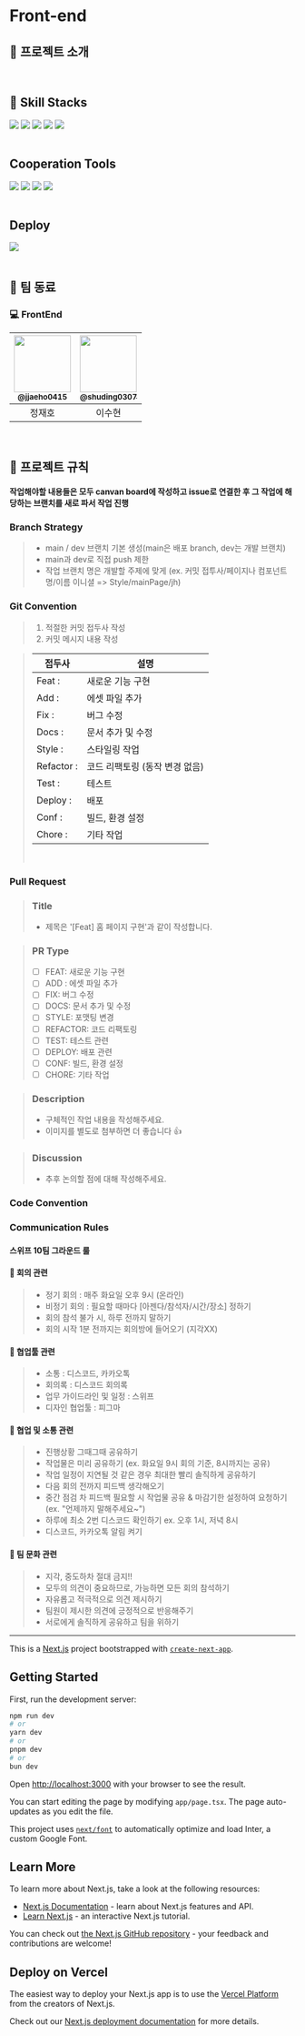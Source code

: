 # Front-end

## 📖 프로젝트 소개

<br/>

## 🚀 Skill Stacks

<div>
  <img src="https://img.shields.io/badge/Next.js-000000?style=for-the-badge&logo=Next.js&logoColor=white"/>
  <img src="https://img.shields.io/badge/CSS Module-1572B6?style=for-the-badge&logo=CSS Module&logoColor=white"/>
  <img src="https://img.shields.io/badge/Reactquery-FF4154?style=for-the-badge&logo=reactquery&logoColor=white"/>
  <img src="https://img.shields.io/badge/TypeScript-3178C6?style=for-the-badge&logo=typescript&logoColor=white">
  <img src="https://img.shields.io/badge/zustand-553830?style=for-the-badge&logo=zustand&logoColor=white">
</div>
<br/>

## Cooperation Tools

<div>
  <img src="https://img.shields.io/badge/Git-F05032?style=for-the-badge&logo=git&logoColor=white"/>
  <img src="https://img.shields.io/badge/GitHub-181717?style=for-the-badge&logo=GitHub&logoColor=white"/>
  <img src="https://img.shields.io/badge/figma-EF2D5E?style=for-the-badge&logo=figma&logoColor=black">
  <img src="https://img.shields.io/badge/Postman-FF6C37?style=for-the-badge&logo=Postman&logoColor=white"/>
</div>
<br/>

## Deploy

<div>
  <img src="https://img.shields.io/badge/Vercel-000000?style=for-the-badge&logo=Vercel&logoColor=white"/>
</div>
<br/>

## 👥 팀 동료

### 💻 FrontEnd

| <a href=https://github.com/jjaeho0415><img src="https://avatars.githubusercontent.com/u/91364411?v=4" width=100px/><br/><sub><b>@jjaeho0415</b></sub></a><br/> | <a href=https://github.com/shuding0307><img src="https://avatars.githubusercontent.com/u/129826514?v=4" width=100px/><br/><sub><b>@shuding0307</b></sub></a><br/> |
| :------------------------------------------------------------------------------------------------------------------------------------------------------------: | :---------------------------------------------------------------------------------------------------------------------------------------------------------------: |
|                                                                             정재호                                                                             |                                                                              이수현                                                                               |

<br/>

## 📑 프로젝트 규칙

#### 작업해야할 내용들은 모두 canvan board에 작성하고 issue로 연결한 후 그 작업에 해당하는 브랜치를 새로 파서 작업 진행

### Branch Strategy

> - main / dev 브랜치 기본 생성(main은 배포 branch, dev는 개발 브랜치)
> - main과 dev로 직접 push 제한
> - 작업 브랜치 명은 개발할 주제에 맞게 (ex. 커밋 접투사/페이지나 컴포넌트 명/이름 이니셜 => Style/mainPage/jh)
>   <br/>

### Git Convention

> 1. 적절한 커밋 접두사 작성
> 2. 커밋 메시지 내용 작성

> | 접두사     | 설명                           |
> | ---------- | ------------------------------ |
> | Feat :     | 새로운 기능 구현               |
> | Add :      | 에셋 파일 추가                 |
> | Fix :      | 버그 수정                      |
> | Docs :     | 문서 추가 및 수정              |
> | Style :    | 스타일링 작업                  |
> | Refactor : | 코드 리팩토링 (동작 변경 없음) |
> | Test :     | 테스트                         |
> | Deploy :   | 배포                           |
> | Conf :     | 빌드, 환경 설정                |
> | Chore :    | 기타 작업                      |
>
> <br/>

### Pull Request

> ### Title
>
> - 제목은 '[Feat] 홈 페이지 구현'과 같이 작성합니다.

> ### PR Type
>
> - [ ] FEAT: 새로운 기능 구현
> - [ ] ADD : 에셋 파일 추가
> - [ ] FIX: 버그 수정
> - [ ] DOCS: 문서 추가 및 수정
> - [ ] STYLE: 포맷팅 변경
> - [ ] REFACTOR: 코드 리팩토링
> - [ ] TEST: 테스트 관련
> - [ ] DEPLOY: 배포 관련
> - [ ] CONF: 빌드, 환경 설정
> - [ ] CHORE: 기타 작업

> ### Description
>
> - 구체적인 작업 내용을 작성해주세요.
> - 이미지를 별도로 첨부하면 더 좋습니다 👍

> ### Discussion
>
> - 추후 논의할 점에 대해 작성해주세요.

### Code Convention

>

### Communication Rules

#### 스위프 10팀 그라운드 룰

#### 📌 회의 관련

> - 정기 회의 : 매주 화요일 오후 9시 (온라인)
> - 비정기 회의 : 필요할 때마다 [아젠다/참석자/시간/장소] 정하기
> - 회의 참석 불가 시, 하루 전까지 말하기
> - 회의 시작 1분 전까지는 회의방에 들어오기 (지각XX)

#### 📍 협업툴 관련

> - 소통 : 디스코드, 카카오톡
> - 회의록 : 디스코드 회의록
> - 업무 가이드라인 및 일정 : 스위프
> - 디자인 협업툴 : 피그마

#### 🎈 협업 및 소통 관련

> - 진행상황 그때그때 공유하기
> - 작업물은 미리 공유하기 (ex. 화요일 9시 회의 기준, 8시까지는 공유)
> - 작업 일정이 지연될 것 같은 경우 최대한 빨리 솔직하게 공유하기
> - 다음 회의 전까지 피드백 생각해오기
> - 중간 점검 차 피드백 필요할 시 작업물 공유 & 마감기한 설정하여 요청하기 (ex. "언제까지 말해주세요~")
> - 하루에 최소 2번 디스코드 확인하기 ex. 오후 1시, 저녁 8시
> - 디스코드, 카카오톡 알림 켜기

#### 💌 팀 문화 관련

> - 지각, 중도하차 절대 금지!!
> - 모두의 의견이 중요하므로, 가능하면 모든 회의 참석하기
> - 자유롭고 적극적으로 의견 제시하기
> - 팀원이 제시한 의견에 긍정적으로 반응해주기
> - 서로에게 솔직하게 공유하고 팀을 위하기

<hr/>

This is a [Next.js](https://nextjs.org/) project bootstrapped with [`create-next-app`](https://github.com/vercel/next.js/tree/canary/packages/create-next-app).

## Getting Started

First, run the development server:

```bash
npm run dev
# or
yarn dev
# or
pnpm dev
# or
bun dev
```

Open [http://localhost:3000](http://localhost:3000) with your browser to see the result.

You can start editing the page by modifying `app/page.tsx`. The page auto-updates as you edit the file.

This project uses [`next/font`](https://nextjs.org/docs/basic-features/font-optimization) to automatically optimize and load Inter, a custom Google Font.

## Learn More

To learn more about Next.js, take a look at the following resources:

- [Next.js Documentation](https://nextjs.org/docs) - learn about Next.js features and API.
- [Learn Next.js](https://nextjs.org/learn) - an interactive Next.js tutorial.

You can check out [the Next.js GitHub repository](https://github.com/vercel/next.js/) - your feedback and contributions are welcome!

## Deploy on Vercel

The easiest way to deploy your Next.js app is to use the [Vercel Platform](https://vercel.com/new?utm_medium=default-template&filter=next.js&utm_source=create-next-app&utm_campaign=create-next-app-readme) from the creators of Next.js.

Check out our [Next.js deployment documentation](https://nextjs.org/docs/deployment) for more details.
